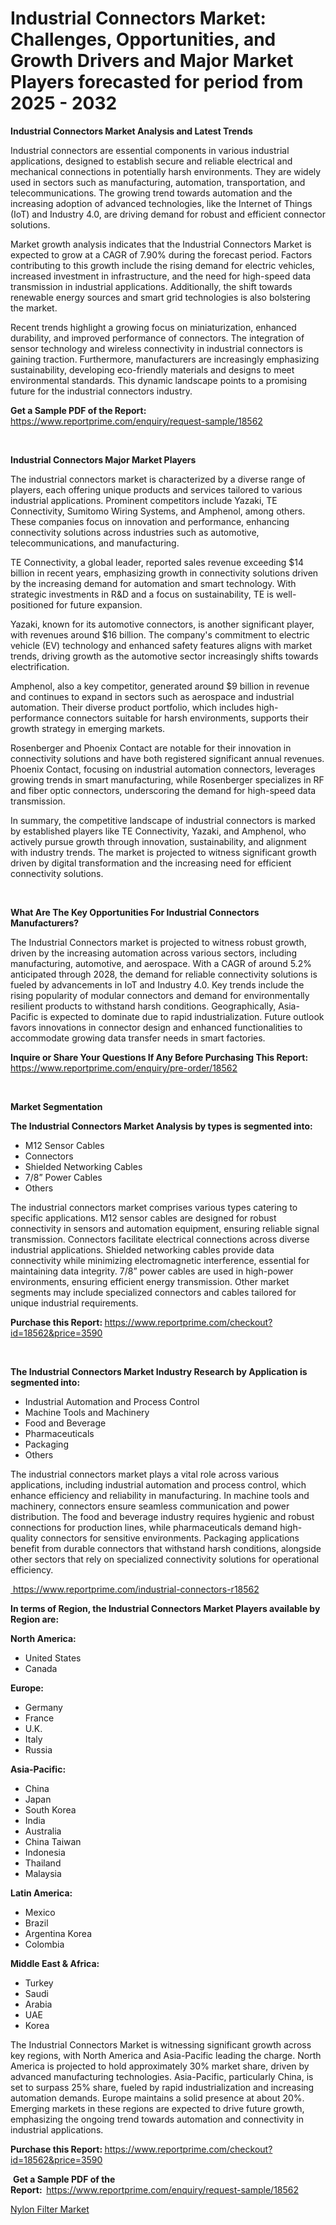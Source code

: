 <p><h1>Industrial Connectors Market: Challenges, Opportunities, and Growth Drivers and Major Market Players forecasted for period from 2025 - 2032</h1></p><p><strong>Industrial Connectors Market Analysis and Latest Trends</strong></p>
<p><p>Industrial connectors are essential components in various industrial applications, designed to establish secure and reliable electrical and mechanical connections in potentially harsh environments. They are widely used in sectors such as manufacturing, automation, transportation, and telecommunications. The growing trend towards automation and the increasing adoption of advanced technologies, like the Internet of Things (IoT) and Industry 4.0, are driving demand for robust and efficient connector solutions.</p><p>Market growth analysis indicates that the Industrial Connectors Market is expected to grow at a CAGR of 7.90% during the forecast period. Factors contributing to this growth include the rising demand for electric vehicles, increased investment in infrastructure, and the need for high-speed data transmission in industrial applications. Additionally, the shift towards renewable energy sources and smart grid technologies is also bolstering the market.</p><p>Recent trends highlight a growing focus on miniaturization, enhanced durability, and improved performance of connectors. The integration of sensor technology and wireless connectivity in industrial connectors is gaining traction. Furthermore, manufacturers are increasingly emphasizing sustainability, developing eco-friendly materials and designs to meet environmental standards. This dynamic landscape points to a promising future for the industrial connectors industry.</p></p>
<p><strong>Get a Sample PDF of the Report:&nbsp;</strong> <a href="https://www.reportprime.com/enquiry/request-sample/18562?utm_campaign=3549&utm_medium=2&utm_source=Github&utm_content=ia&utm_term=19032025&utm_id=industrial-connectors">https://www.reportprime.com/enquiry/request-sample/18562</a></p>
<p>&nbsp;</p>
<p><strong>Industrial Connectors Major Market Players</strong></p>
<p><p>The industrial connectors market is characterized by a diverse range of players, each offering unique products and services tailored to various industrial applications. Prominent competitors include Yazaki, TE Connectivity, Sumitomo Wiring Systems, and Amphenol, among others. These companies focus on innovation and performance, enhancing connectivity solutions across industries such as automotive, telecommunications, and manufacturing.</p><p>TE Connectivity, a global leader, reported sales revenue exceeding $14 billion in recent years, emphasizing growth in connectivity solutions driven by the increasing demand for automation and smart technology. With strategic investments in R&D and a focus on sustainability, TE is well-positioned for future expansion.</p><p>Yazaki, known for its automotive connectors, is another significant player, with revenues around $16 billion. The company's commitment to electric vehicle (EV) technology and enhanced safety features aligns with market trends, driving growth as the automotive sector increasingly shifts towards electrification.</p><p>Amphenol, also a key competitor, generated around $9 billion in revenue and continues to expand in sectors such as aerospace and industrial automation. Their diverse product portfolio, which includes high-performance connectors suitable for harsh environments, supports their growth strategy in emerging markets.</p><p>Rosenberger and Phoenix Contact are notable for their innovation in connectivity solutions and have both registered significant annual revenues. Phoenix Contact, focusing on industrial automation connectors, leverages growing trends in smart manufacturing, while Rosenberger specializes in RF and fiber optic connectors, underscoring the demand for high-speed data transmission.</p><p>In summary, the competitive landscape of industrial connectors is marked by established players like TE Connectivity, Yazaki, and Amphenol, who actively pursue growth through innovation, sustainability, and alignment with industry trends. The market is projected to witness significant growth driven by digital transformation and the increasing need for efficient connectivity solutions.</p></p>
<p>&nbsp;</p>
<p><strong>What Are The Key Opportunities For Industrial Connectors Manufacturers?</strong></p>
<p><p>The Industrial Connectors market is projected to witness robust growth, driven by the increasing automation across various sectors, including manufacturing, automotive, and aerospace. With a CAGR of around 5.2% anticipated through 2028, the demand for reliable connectivity solutions is fueled by advancements in IoT and Industry 4.0. Key trends include the rising popularity of modular connectors and demand for environmentally resilient products to withstand harsh conditions. Geographically, Asia-Pacific is expected to dominate due to rapid industrialization. Future outlook favors innovations in connector design and enhanced functionalities to accommodate growing data transfer needs in smart factories.</p></p>
<p><strong>Inquire or Share Your Questions If Any Before Purchasing This Report:</strong> <a href="https://www.reportprime.com/enquiry/pre-order/18562?utm_campaign=3549&utm_medium=2&utm_source=Github&utm_content=ia&utm_term=19032025&utm_id=industrial-connectors">https://www.reportprime.com/enquiry/pre-order/18562</a></p>
<p>&nbsp;</p>
<p><strong>Market Segmentation</strong></p>
<p><strong>The Industrial Connectors Market Analysis by types is segmented into:</strong></p>
<p><ul><li>M12 Sensor Cables</li><li>Connectors</li><li>Shielded Networking Cables</li><li>7/8” Power Cables</li><li>Others</li></ul></p>
<p><p>The industrial connectors market comprises various types catering to specific applications. M12 sensor cables are designed for robust connectivity in sensors and automation equipment, ensuring reliable signal transmission. Connectors facilitate electrical connections across diverse industrial applications. Shielded networking cables provide data connectivity while minimizing electromagnetic interference, essential for maintaining data integrity. 7/8” power cables are used in high-power environments, ensuring efficient energy transmission. Other market segments may include specialized connectors and cables tailored for unique industrial requirements.</p></p>
<p><strong>Purchase this Report:&nbsp;</strong><a href="https://www.reportprime.com/checkout?id=18562&price=3590&utm_campaign=3549&utm_medium=2&utm_source=Github&utm_content=ia&utm_term=19032025&utm_id=industrial-connectors">https://www.reportprime.com/checkout?id=18562&price=3590</a></p>
<p>&nbsp;</p>
<p><strong>The Industrial Connectors Market Industry Research by Application is segmented into:</strong></p>
<p><ul><li>Industrial Automation and Process Control</li><li>Machine Tools and Machinery</li><li>Food and Beverage</li><li>Pharmaceuticals</li><li>Packaging</li><li>Others</li></ul></p>
<p><p>The industrial connectors market plays a vital role across various applications, including industrial automation and process control, which enhance efficiency and reliability in manufacturing. In machine tools and machinery, connectors ensure seamless communication and power distribution. The food and beverage industry requires hygienic and robust connections for production lines, while pharmaceuticals demand high-quality connectors for sensitive environments. Packaging applications benefit from durable connectors that withstand harsh conditions, alongside other sectors that rely on specialized connectivity solutions for operational efficiency.</p></p>
<p><a href="https://www.reportprime.com/industrial-connectors-r18562?utm_campaign=3549&utm_medium=2&utm_source=Github&utm_content=ia&utm_term=19032025&utm_id=industrial-connectors">&nbsp;https://www.reportprime.com/industrial-connectors-r18562</a></p>
<p><strong>In terms of Region, the Industrial Connectors Market Players available by Region are:</strong></p>
<p>
    <p> <strong> North America: </strong>
        <ul>
            <li>United States</li>
            <li>Canada</li>
        </ul>
        </p> 
    <p> <strong> Europe: </strong>
        <ul>
            <li>Germany</li>
            <li>France</li>
            <li>U.K.</li>
            <li>Italy</li>
            <li>Russia</li>
        </ul>
        </p> 
    <p> <strong> Asia-Pacific: </strong>
        <ul>
            <li>China</li>
            <li>Japan</li>
            <li>South Korea</li>
            <li>India</li>
            <li>Australia</li>
            <li>China Taiwan</li>
            <li>Indonesia</li>
            <li>Thailand</li>
            <li>Malaysia</li>
        </ul>
        </p> 
    <p> <strong> Latin America: </strong>
        <ul>
            <li>Mexico</li>
            <li>Brazil</li>
            <li>Argentina Korea</li>
            <li>Colombia</li>
        </ul>
        </p> 
    <p> <strong> Middle East & Africa: </strong>
        <ul>
            <li>Turkey</li>
            <li>Saudi</li>
            <li>Arabia</li>
            <li>UAE</li>
            <li>Korea</li>
        </ul>
    </p>
    </p>
<p><p>The Industrial Connectors Market is witnessing significant growth across key regions, with North America and Asia-Pacific leading the charge. North America is projected to hold approximately 30% market share, driven by advanced manufacturing technologies. Asia-Pacific, particularly China, is set to surpass 25% share, fueled by rapid industrialization and increasing automation demands. Europe maintains a solid presence at about 20%. Emerging markets in these regions are expected to drive future growth, emphasizing the ongoing trend towards automation and connectivity in industrial applications.</p></p>
<p><strong>Purchase this Report: </strong><a href="https://www.reportprime.com/checkout?id=18562&price=3590&utm_campaign=3549&utm_medium=2&utm_source=Github&utm_content=ia&utm_term=19032025&utm_id=industrial-connectors">https://www.reportprime.com/checkout?id=18562&price=3590</a></p>
<p>&nbsp;<strong>Get a Sample PDF of the Report:&nbsp;&nbsp;</strong><a href="https://www.reportprime.com/enquiry/request-sample/18562?utm_campaign=3549&utm_medium=2&utm_source=Github&utm_content=ia&utm_term=19032025&utm_id=industrial-connectors">https://www.reportprime.com/enquiry/request-sample/18562</a></p>
<p><strong></strong></p>
<p><p><a href="https://github.com/jerhoskinson197676/Market-Research-Report-List-1/blob/main/nylon-filter-market.md?utm_campaign=3549&utm_medium=2&utm_source=Github&utm_content=ia&utm_term=19032025&utm_id=industrial-connectors">Nylon Filter Market</a></p></p>